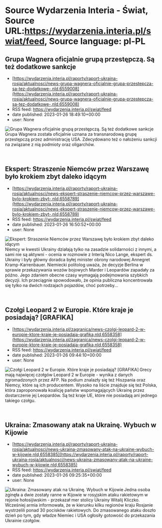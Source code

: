 # Source Wydarzenia Interia - Świat, Source URL:https://wydarzenia.interia.pl/swiat/feed, Source language: pl-PL

## Grupa Wagnera oficjalnie grupą przestępczą. Są też dodatkowe sankcje
 - [https://wydarzenia.interia.pl/raporty/raport-ukraina-rosja/aktualnosci/news-grupa-wagnera-oficjalnie-grupa-przestepcza-sa-tez-dodatkowe-,nId,6559008](https://wydarzenia.interia.pl/raporty/raport-ukraina-rosja/aktualnosci/news-grupa-wagnera-oficjalnie-grupa-przestepcza-sa-tez-dodatkowe-,nId,6559008)
 - RSS feed: https://wydarzenia.interia.pl/swiat/feed
 - date published: 2023-01-26 18:49:10+00:00
 - user: None

<p><a href="https://wydarzenia.interia.pl/raporty/raport-ukraina-rosja/aktualnosci/news-grupa-wagnera-oficjalnie-grupa-przestepcza-sa-tez-dodatkowe-,nId,6559008"><img align="left" alt="Grupa Wagnera oficjalnie grupą przestępczą. Są też dodatkowe sankcje" src="https://i.iplsc.com/grupa-wagnera-oficjalnie-grupa-przestepcza-sa-tez-dodatkowe/000GN1DIB14IAWPR-C321.jpg" /></a>Grupa Wagnera została oficjalnie uznana za transnarodową grupę przestępczą przez administrację USA. Zdecydowano też o nałożeniu sankcji na związane z nią podmioty oraz oligarchów.</p><br clear="all" />

## Ekspert: Straszenie Niemców przez Warszawę było krokiem zbyt daleko idącym
 - [https://wydarzenia.interia.pl/raporty/raport-ukraina-rosja/aktualnosci/news-ekspert-straszenie-niemcow-przez-warszawe-bylo-krokiem-zbyt-,nId,6558789](https://wydarzenia.interia.pl/raporty/raport-ukraina-rosja/aktualnosci/news-ekspert-straszenie-niemcow-przez-warszawe-bylo-krokiem-zbyt-,nId,6558789)
 - RSS feed: https://wydarzenia.interia.pl/swiat/feed
 - date published: 2023-01-26 16:50:52+00:00
 - user: None

<p><a href="https://wydarzenia.interia.pl/raporty/raport-ukraina-rosja/aktualnosci/news-ekspert-straszenie-niemcow-przez-warszawe-bylo-krokiem-zbyt-,nId,6558789"><img align="left" alt="Ekspert: Straszenie Niemców przez Warszawę było krokiem zbyt daleko idącym" src="https://i.iplsc.com/ekspert-straszenie-niemcow-przez-warszawe-bylo-krokiem-zbyt/000GO8RPUHUSFTVX-C321.jpg" /></a>Niemcy w kwestii Ukrainy działają tylko na zasadzie solidarności z innymi, a sami nie są aktywni - ocenia w rozmowie z Interią Nico Lange, ekspert ds. Ukrainy i były główny doradca byłej minister obrony narodowej Annegret Kramp-Karrenbauer. Niemiecki politolog uważa, że decyzje Berlina w sprawie przekazywania wozów bojowych Marder i Leopardów zapadały za późno. Jego zdaniem obecne czasy wymagają podejmowania szybkich decyzji. Ich przeciągnie spowodowało, że opinia publiczna koncentrowała się tylko na dwóch rodzajach pojazdów, choć potrzeby...</p><br clear="all" />

## Czołgi Leopard 2 w Europie. Które kraje je posiadają? [GRAFIKA]
 - [https://wydarzenia.interia.pl/zagranica/news-czolgi-leopard-2-w-europie-ktore-kraje-je-posiadaja-grafika,nId,6558358](https://wydarzenia.interia.pl/zagranica/news-czolgi-leopard-2-w-europie-ktore-kraje-je-posiadaja-grafika,nId,6558358)
 - RSS feed: https://wydarzenia.interia.pl/swiat/feed
 - date published: 2023-01-26 09:44:10+00:00
 - user: None

<p><a href="https://wydarzenia.interia.pl/zagranica/news-czolgi-leopard-2-w-europie-ktore-kraje-je-posiadaja-grafika,nId,6558358"><img align="left" alt="Czołgi Leopard 2 w Europie. Które kraje je posiadają? [GRAFIKA]" src="https://i.iplsc.com/czolgi-leopard-2-w-europie-ktore-kraje-je-posiadaja-grafika/000GO645IJ56HTP4-C321.jpg" /></a>Grecy mają najwięcej czołgów Leopard 2 w Europie - wynika z danych zgromadzonych przez AFP. Na podium znalazły się też Hiszpania oraz Niemcy, które są ich producentem. Wysoko na liście znajduje się też Polska, która zaproponowała koalicję państw wspomagających Ukrainę przez dostarczenie jej Leopardów. Są też kraje UE, które nie posiadają ani jednego takiego czołgu.</p><br clear="all" />

## Ukraina: Zmasowany atak na Ukrainę. Wybuch w Kijowie
 - [https://wydarzenia.interia.pl/raporty/raport-ukraina-rosja/aktualnosci/news-ukraina-zmasowany-atak-na-ukraine-wybuch-w-kijowie,nId,6558385](https://wydarzenia.interia.pl/raporty/raport-ukraina-rosja/aktualnosci/news-ukraina-zmasowany-atak-na-ukraine-wybuch-w-kijowie,nId,6558385)
 - RSS feed: https://wydarzenia.interia.pl/swiat/feed
 - date published: 2023-01-26 09:25:35+00:00
 - user: None

<p><a href="https://wydarzenia.interia.pl/raporty/raport-ukraina-rosja/aktualnosci/news-ukraina-zmasowany-atak-na-ukraine-wybuch-w-kijowie,nId,6558385"><img align="left" alt="Ukraina: Zmasowany atak na Ukrainę. Wybuch w Kijowie" src="https://i.iplsc.com/ukraina-zmasowany-atak-na-ukraine-wybuch-w-kijowie/000GO6121N72PCOC-C321.jpg" /></a>Jedna osoba zginęła a dwie zostały ranne w Kijowie w rosyjskim ataku rakietowym w rejonie hołosijiwskim - przekazał mer stolicy Ukrainy Witalij Kliczko. Wcześniej armia informowała, że w kierunku kilku regionów kraju Rosjanie wystrzelili ponad 30 pocisków rakietowych. Do zmasowanego ataku doszło dzień po tym, gdy władze Niemiec i USA ogłosiły gotowość do przekazania Ukrainie czołgów.</p><br clear="all" />
